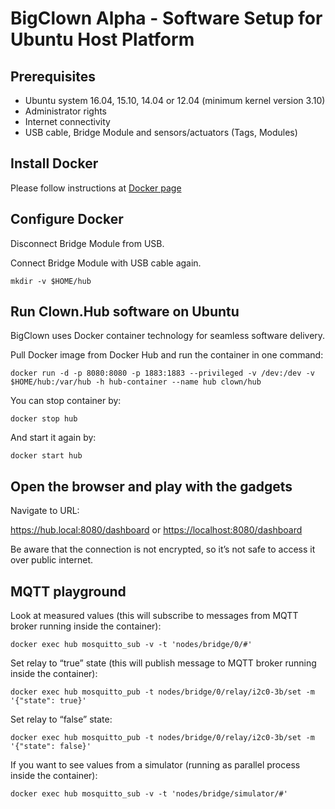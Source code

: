 # BigClown Alpha - Software Setup for Ubuntu Host Platform

## Prerequisites

- Ubuntu system 16.04, 15.10, 14.04 or 12.04 (minimum kernel version 3.10)
- Administrator rights
- Internet connectivity
- USB cable, Bridge Module and sensors/actuators (Tags, Modules)

## Install Docker

Please follow instructions at [Docker page](https://docs.docker.com/engine/installation/linux/ubuntulinux/)

## Configure Docker

Disconnect Bridge Module from USB.

Connect Bridge Module with USB cable again.

`mkdir -v $HOME/hub`

## Run Clown.Hub software on Ubuntu

BigClown uses Docker container technology for seamless software delivery.

Pull Docker image from Docker Hub and run the container in one command:

`docker run -d -p 8080:8080 -p 1883:1883 --privileged -v /dev:/dev -v $HOME/hub:/var/hub -h hub-container --name hub clown/hub`

You can stop container by: 

`docker stop hub`

And start it again by: 

`docker start hub`

## Open the browser and play with the gadgets

Navigate to URL:

<https://hub.local:8080/dashboard> or <https://localhost:8080/dashboard>

Be aware that the connection is not encrypted, so it’s not safe to access it over public internet.

## MQTT playground

Look at measured values (this will subscribe to messages from MQTT broker
running inside the container):

`docker exec hub mosquitto_sub -v -t 'nodes/bridge/0/#'`

Set relay to “true” state (this will publish message to MQTT broker
running inside the container):

`docker exec hub mosquitto_pub -t nodes/bridge/0/relay/i2c0-3b/set
 -m '{"state": true}'`

Set relay to “false” state:

`docker exec hub mosquitto_pub -t nodes/bridge/0/relay/i2c0-3b/set
 -m '{"state": false}'`

If you want to see values from a simulator (running as parallel process
inside the container):

`docker exec hub mosquitto_sub -v -t 'nodes/bridge/simulator/#'`
